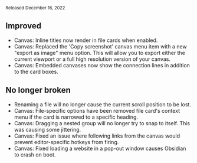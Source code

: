 <small>Released December 16, 2022</small>

## Improved

- Canvas: Inline titles now render in file cards when enabled.
- Canvas: Replaced the 'Copy screenshot' canvas menu item with a new "export as image" menu option. This will allow you to export either the current viewport or a full high resolution version of your canvas.
- Canvas: Embedded canvases now show the connection lines in addition to the card boxes.

## No longer broken

- Renaming a file will no longer cause the current scroll position to be lost.
- Canvas: File-specific options have been removed file card's context menu if the card is narrowed to a specific heading.
- Canvas: Dragging a nested group will no longer try to snap to itself. This was causing some jittering.
- Canvas: Fixed an issue where following links from the canvas would prevent editor-specific hotkeys from firing.
- Canvas: Fixed loading a website in a pop-out window causes Obsidian to crash on boot.
